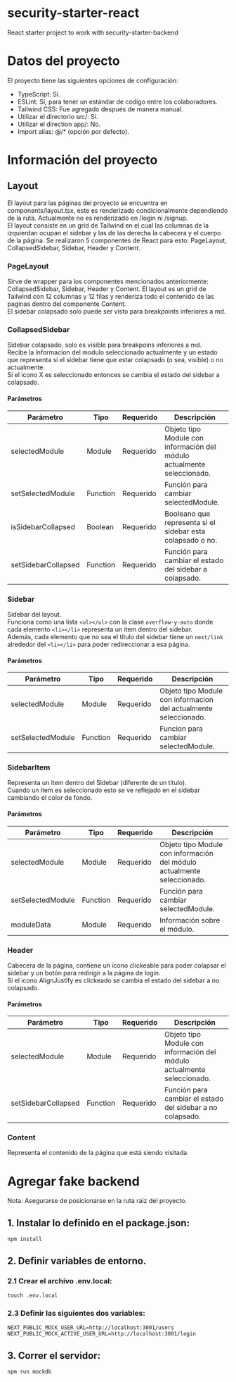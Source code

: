 # security-starter-react
React starter project to work with security-starter-backend

# Datos del proyecto
El proyecto tiene las siguientes opciones de configuración:
- TypeScript: Sí.
- ESLint: Sí, para tener un estándar de código entre los colaboradores.
- Tailwind CSS: Fue agregado después de manera manual.
- Utilizar el directorio src/: Sí.
- Utilizar el direction app/: No.
- Import alias: @/* (opción por defecto).

# Información del proyecto
## Layout
El layout para las páginas del proyecto se encuentra en components/layout.tsx, este es renderizado condicionalmente dependiendo de la ruta.
Actualmente no es renderizado en /login ni /signup.  
El layout consiste en un grid de Tailwind en el cual las columnas de la izquierdan ocupan el sidebar y las de las derecha la cabecera y el cuerpo de la página.
Se realizaron 5 componentes de React para esto: PageLayout, CollapsedSidebar, Sidebar, Header y Content.
### PageLayout 
Sirve de wrapper para los componentes mencionados anteriormente: CollapsedSidebar, Sidebar, Header y Content.
El layout es un grid de Tailwind con 12 columnas y 12 filas y renderiza todo el contenido de las paginas dentro del componente Content.  
El sidebar colapsado solo puede ser visto para breakpoints inferiores a md.  
### CollapsedSidebar
Sidebar colapsado, solo es visible para breakpoins inferiores a md.  
Recibe la informacion del modulo seleccionado actualmente y un estado que representa si el sidebar tiene que estar colapsado (o sea, visible) o no actualmente.  
Si el icono X es seleccionado entonces se cambia el estado del sidebar a colapsado.  
#### Parámetros
| Parámetro | Tipo | Requerido | Descripción |
| --------- | ---- | --------- | ----------- |
| selectedModule | Module | Requerido | Objeto tipo Module con información del módulo actualmente seleccionado. |
| setSelectedModule | Function | Requerido | Función para cambiar selectedModule. |
| isSidebarCollapsed | Boolean | Requerido | Booleano que representa si el sidebar esta colapsado o no. |
| setSidebarCollapsed | Function | Requerido | Función para cambiar el estado del sidebar a colapsado. |
### Sidebar
Sidebar del layout.  
Funciona como una lista ```<ul></ul>``` con la clase ```overflow-y-auto``` donde cada elemento ```<li></li>``` representa un item dentro del sidebar.  
Además, cada elemento que no sea el título del sidebar tiene un ```next/link``` alrededor del ```<li></li>``` para poder redireccionar a esa página.  
#### Parámetros
| Parámetro | Tipo | Requerido | Descripción |
| --------- | ---- | --------- | ----------- |
| selectedModule | Module | Requerido | Objeto tipo Module con informacion del actualmente seleccionado. |
| setSelectedModule | Function | Requerido | Funcion para cambiar selectedModule. |
### SidebarItem
Representa un item dentro del Sidebar (diferente de un titulo).  
Cuando un item es seleccionado esto se ve reflejado en el sidebar cambiando el color de fondo.  
#### Parámetros
| Parámetro | Tipo | Requerido | Descripción |
| --------- | ---- | --------- | ----------- |
| selectedModule | Module | Requerido | Objeto tipo Module con información del módulo actualmente seleccionado. |
| setSelectedModule | Function | Requerido | Función para cambiar selectedModule. |
| moduleData | Module | Requerido | Información sobre el módulo. |
### Header
Cabecera de la página, contiene un ícono clickeable para poder colapsar el sidebar y un botón para redirigir a la página de login.  
Si el ícono AlignJustify es clickeado se cambia el estado del sidebar a no colapsado.  
#### Parámetros 
| Parámetro | Tipo | Requerido | Descripción |
| --------- | ---- | --------- | ----------- |
| selectedModule | Module | Requerido | Objeto tipo Module con información del módulo actualmente seleccionado. |
| setSidebarCollapsed | Function | Requerido | Función para cambiar el estado del sidebar a no colapsado. |
### Content
Representa el contenido de la página que está siendo visitada.  
# Agregar fake backend
Nota: Asegurarse de posicionarse en la ruta raiz del proyecto.
## 1. Instalar lo definido en el package.json:
```
npm install
```
## 2. Definir variables de entorno.
### 2.1 Crear el archivo .env.local:
```
touch .env.local
```
### 2.3 Definir las siguientes dos variables:
```
NEXT_PUBLIC_MOCK_USER_URL=http://localhost:3001/users
NEXT_PUBLIC_MOCK_ACTIVE_USER_URL=http://localhost:3001/login
```
## 3. Correr el servidor:
```
npm run mockdb
```
